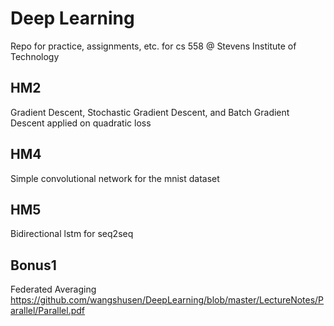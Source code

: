 # Deep Learning

Repo for practice, assignments, etc. for cs 558 @ Stevens Institute of Technology


## HM2 

Gradient Descent, Stochastic Gradient Descent, and Batch Gradient Descent applied on quadratic loss

## HM4 

Simple convolutional network for the mnist dataset 

## HM5

Bidirectional lstm for seq2seq

## Bonus1 

Federated Averaging 
https://github.com/wangshusen/DeepLearning/blob/master/LectureNotes/Parallel/Parallel.pdf